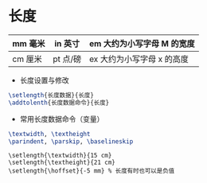 # 长度

| mm 毫米| in 英寸| em 大约为小写字母 M 的宽度|
|------|------|-----------------|
|cm 厘米|pt 点/磅|ex 大约为小写字母 x 的高度|

- 长度设置与修改

```latex
\setlength{长度数据}{长度}
\addtolenth{长度数据命令}{长度}
```

- 常用长度数据命令（变量）

```latex
\textwidth, \textheight
\parindent, \parskip, \baselineskip
```

```
\setlength{\textwidth}{15 cm}
\setlength{\textheight}{21 cm}
\setlength{\hoffset}{-5 mm} % 长度有时也可以是负值
```